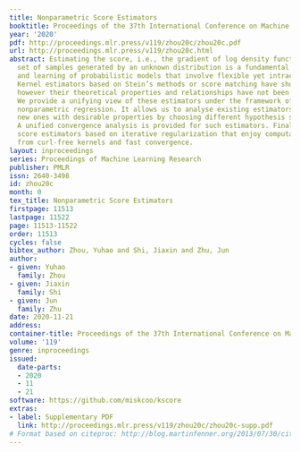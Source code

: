 ```yaml
---
title: Nonparametric Score Estimators
booktitle: Proceedings of the 37th International Conference on Machine Learning
year: '2020'
pdf: http://proceedings.mlr.press/v119/zhou20c/zhou20c.pdf
url: http://proceedings.mlr.press/v119/zhou20c.html
abstract: Estimating the score, i.e., the gradient of log density function, from a
  set of samples generated by an unknown distribution is a fundamental task in inference
  and learning of probabilistic models that involve flexible yet intractable densities.
  Kernel estimators based on Stein’s methods or score matching have shown promise,
  however their theoretical properties and relationships have not been fully-understood.
  We provide a unifying view of these estimators under the framework of regularized
  nonparametric regression. It allows us to analyse existing estimators and construct
  new ones with desirable properties by choosing different hypothesis spaces and regularizers.
  A unified convergence analysis is provided for such estimators. Finally, we propose
  score estimators based on iterative regularization that enjoy computational benefits
  from curl-free kernels and fast convergence.
layout: inproceedings
series: Proceedings of Machine Learning Research
publisher: PMLR
issn: 2640-3498
id: zhou20c
month: 0
tex_title: Nonparametric Score Estimators
firstpage: 11513
lastpage: 11522
page: 11513-11522
order: 11513
cycles: false
bibtex_author: Zhou, Yuhao and Shi, Jiaxin and Zhu, Jun
author:
- given: Yuhao
  family: Zhou
- given: Jiaxin
  family: Shi
- given: Jun
  family: Zhu
date: 2020-11-21
address: 
container-title: Proceedings of the 37th International Conference on Machine Learning
volume: '119'
genre: inproceedings
issued:
  date-parts:
  - 2020
  - 11
  - 21
software: https://github.com/miskcoo/kscore
extras:
- label: Supplementary PDF
  link: http://proceedings.mlr.press/v119/zhou20c/zhou20c-supp.pdf
# Format based on citeproc: http://blog.martinfenner.org/2013/07/30/citeproc-yaml-for-bibliographies/
---
```

